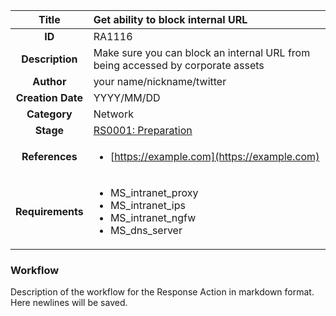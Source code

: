 | Title                       | Get ability to block internal URL         |
|:---------------------------:|:--------------------|
| **ID**                      | RA1116            |
| **Description**             | Make sure you can block an internal URL from being accessed by corporate assets   |
| **Author**                  | your name/nickname/twitter        |
| **Creation Date**           | YYYY/MM/DD |
| **Category**                | Network      |
| **Stage**                   |[RS0001: Preparation](../Response_Stages/RS0001.md)| 
| **References** |<ul><li>[https://example.com](https://example.com)</li></ul>|
| **Requirements** |<ul><li>MS_intranet_proxy</li><li>MS_intranet_ips</li><li>MS_intranet_ngfw</li><li>MS_dns_server</li></ul>|

### Workflow

Description of the workflow for the Response Action in markdown format.  
Here newlines will be saved.  
